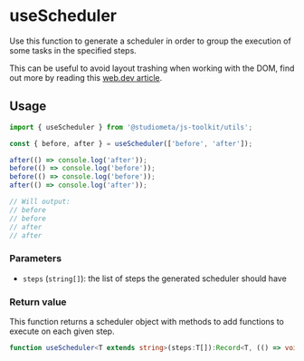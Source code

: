 # useScheduler

Use this function to generate a scheduler in order to group the execution of some tasks in the specified steps.

This can be useful to avoid layout trashing when working with the DOM, find out more by reading this [web.dev article](https://web.dev/avoid-large-complex-layouts-and-layout-thrashing).

## Usage

```js
import { useScheduler } from '@studiometa/js-toolkit/utils';

const { before, after } = useScheduler(['before', 'after']);

after(() => console.log('after'));
before(() => console.log('before'));
before(() => console.log('before'));
after(() => console.log('after'));

// Will output:
// before
// before
// after
// after
```

### Parameters

- `steps` (`string[]`): the list of steps the generated scheduler should have

### Return value

This function returns a scheduler object with methods to add functions to execute on each given step.

```ts
function useScheduler<T extends string>(steps:T[]):Record<T, (() => void) => void>
```
